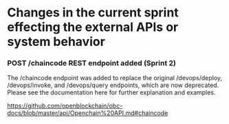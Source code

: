 # Changes in the current sprint effecting the external APIs or system behavior

### POST /chaincode REST endpoint added (Sprint 2)

The /chaincode endpoint was added to replace the original /devops/deploy, /devops/invoke, and /devops/query endpoints, which are now deprecated. Please see the documentation here for further explanation and examples.

https://github.com/openblockchain/obc-docs/blob/master/api/Openchain%20API.md#chaincode